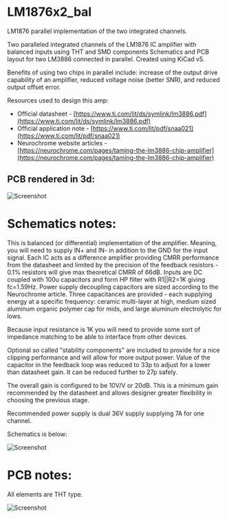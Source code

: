 # LM1876x2_bal

LM1876 parallel implementation of the two integrated channels.

Two paralleled integrated channels of the LM1876 IC amplifier with balanced inputs using THT and SMD components
Schematics and PCB layout for two LM3886 connected in parallel. Created using KiCad v5.

Benefits of using two chips in parallel include: increase of the output drive capability of an amplifier, reduced voltage noise (better SNR), and reduced output offset error.

Resources used to design this amp:
* Official datasheet - [https://www.ti.com/lit/ds/symlink/lm3886.pdf](https://www.ti.com/lit/ds/symlink/lm3886.pdf)
* Official application note - [https://www.ti.com/lit/pdf/snaa021](https://www.ti.com/lit/pdf/snaa021)
* Neurochrome website articles - [https://neurochrome.com/pages/taming-the-lm3886-chip-amplifier](https://neurochrome.com/pages/taming-the-lm3886-chip-amplifier)

## PCB rendered in 3d:
![Screenshot](img/3d.png)

# Schematics notes:

This is balanced (or differential) implementation of the amplifier. Meaning, you will need to supply IN+ and IN- in addition to the GND for the input signal.
Each IC acts as a difference amplifier providing CMRR performance from the datasheet and limited by the precision of the feedback resistors - 0.1% resistors will give max theoretical CMRR of 66dB.
Inputs are DC coupled with 100u capacitors and form HP filter with R1||R2=1K giving fc=1.59Hz.
Power supply decoupling capacitors are sized according to the Neurochrome article. Three capacitances are provided - each supplying energy at a specific frequency: ceramic multi-layer at high, medium sized aluminum organic polymer cap for mids, and large aluminum electrolytic for lows. 

Because input resistance is 1K you will need to provide some sort of impedance matching to be able to interface from other devices.

Optional so called "stability components" are included to provide for a nice clipping performance and will allow for more output power. Value of the capacitor in the feedback loop was reduced to 33p to adjust for a lower than datasheet gain. It can be reduced further to 27p safely.

The overall gain is configured to be 10V/V or 20dB. This is a minimum gain recommended by the datasheet and allows designer greater flexibility in choosing the previous stage.

Recommended power supply is dual 36V supply supplying 7A for one channel.

Schematics is below:

![Screenshot](img/sch.png)


# PCB notes:

All elements are THT type.

![Screenshot](img/pcb.png)

